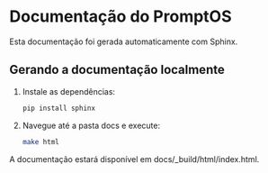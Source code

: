 # Documentação do PromptOS

Esta documentação foi gerada automaticamente com Sphinx.

## Gerando a documentação localmente

1. Instale as dependências:
   ```bash
   pip install sphinx
   ```

2. Navegue até a pasta docs e execute:
   ```bash
   make html
   ```

A documentação estará disponível em docs/_build/html/index.html.